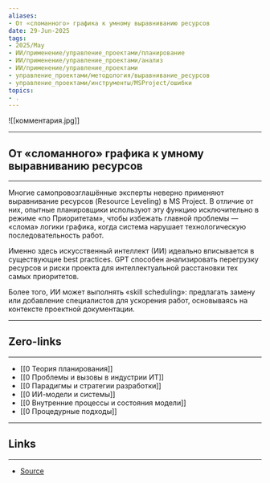 ```yaml
---
aliases: 
- От «сломанного» графика к умному выравниванию ресурсов 
date: 29-Jun-2025
tags:
- 2025/May
- ИИ/применение/управление_проектами/планирование
- ИИ/применение/управление_проектами/анализ
- ИИ/применение/управление_проектами
- управление_проектами/методология/выравнивание_ресурсов
- управление_проектами/инструменты/MSProject/ошибки
topics:
- .
---
```

![[комментария.jpg]]

-----
##  От «сломанного» графика к умному выравниванию ресурсов 
-----
Многие самопровозглашённые эксперты неверно применяют выравнивание ресурсов (Resource Leveling) в MS Project. В отличие от них, опытные планировщики используют эту функцию исключительно в режиме «по Приоритетам», чтобы избежать главной проблемы — «слома» логики графика, когда система нарушает технологическую последовательность работ.

Именно здесь искусственный интеллект (ИИ) идеально вписывается в существующие best practices. GPT способен анализировать перегрузку ресурсов и риски проекта для интеллектуальной расстановки тех самых приоритетов.

Более того, ИИ может выполнять «skill scheduling»: предлагать замену или добавление специалистов для ускорения работ, основываясь на контексте проектной документации.

---
## Zero-links
---
- [[0 Теория планирования]]
- [[0 Проблемы и вызовы в индустрии ИТ]]
- [[0 Парадигмы и стратегии разработки]]
- [[0 ИИ-модели и системы]]
- [[0 Внутренние процессы и состояния модели]]
- [[0 Процедурные подходы]]

---
## Links
---
- [Source](https://t.me/turboproject/1651)